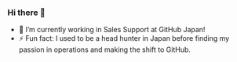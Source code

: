 ### Hi there 👋
- 🔭 I’m currently working in Sales Support at GitHub Japan!
- ⚡ Fun fact: I used to be a head hunter in Japan before finding my passion in operations and making the shift to GitHub.




<!--
**ItsJustJefu/ItsJustJefu** is a ✨ _special_ ✨ repository because its `README.md` (this file) appears on your GitHub profile.

Here are some ideas to get you started:

- 🔭 I’m currently working in Sales Support at GitHub Japan!
- 🌱 I’m currently learning ...
- 👯 I’m looking to collaborate on ...
- 🤔 I’m looking for help with ...
- 💬 Ask me about ...
- 📫 How to reach me: itsjustjefu@github.com
- ⚡ Fun fact: ...
-->
